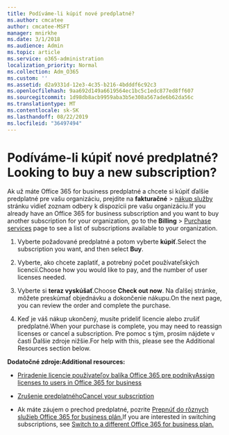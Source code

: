 ```yaml
---
title: Podíváme-li kúpiť nové predplatné?
ms.author: cmcatee
author: cmcatee-MSFT
manager: mnirkhe
ms.date: 3/1/2018
ms.audience: Admin
ms.topic: article
ms.service: o365-administration
localization_priority: Normal
ms.collection: Adm_O365
ms.custom: ''
ms.assetid: d2a9331d-12e3-4c35-b216-4bdddf6c92c3
ms.openlocfilehash: 9aa692d149a6619564ec1bc5c1edc877ed8ff607
ms.sourcegitcommit: 1d98db8acb9959aba3b5e308a567ade6b62da56c
ms.translationtype: MT
ms.contentlocale: sk-SK
ms.lasthandoff: 08/22/2019
ms.locfileid: "36497494"
---
```

# <a name="looking-to-buy-a-new-subscription"></a><span data-ttu-id="0cf39-102">Podíváme-li kúpiť nové predplatné?</span><span class="sxs-lookup"><span data-stu-id="0cf39-102">Looking to buy a new subscription?</span></span>

<span data-ttu-id="0cf39-103">Ak už máte Office 365 for business predplatné a chcete si kúpiť ďalšie predplatné pre vašu organizáciu, prejdite na **fakturačné** \> [nákup služby](https://go.microsoft.com/fwlink/p/?linkid=868433) stránku vidieť zoznam odbery k dispozícii pre vašu organizáciu.</span><span class="sxs-lookup"><span data-stu-id="0cf39-103">If you already have an Office 365 for business subscription and you want to buy another subscription for your organization, go to the **Billing** \> [Purchase services](https://go.microsoft.com/fwlink/p/?linkid=868433) page to see a list of subscriptions available to your organization.</span></span>
 
1. <span data-ttu-id="0cf39-104">Vyberte požadované predplatné a potom vyberte **kúpiť**.</span><span class="sxs-lookup"><span data-stu-id="0cf39-104">Select the subscription you want, and then select **Buy**.</span></span>

2. <span data-ttu-id="0cf39-105">Vyberte, ako chcete zaplatiť, a potrebný počet používateľských licencií.</span><span class="sxs-lookup"><span data-stu-id="0cf39-105">Choose how you would like to pay, and the number of user licenses needed.</span></span>

3. <span data-ttu-id="0cf39-106">Vyberte si **teraz vyskúšať**.</span><span class="sxs-lookup"><span data-stu-id="0cf39-106">Choose **Check out now**.</span></span> <span data-ttu-id="0cf39-107">Na ďalšej stránke, môžete preskúmať objednávku a dokončenie nákupu.</span><span class="sxs-lookup"><span data-stu-id="0cf39-107">On the next page, you can review the order and complete the purchase.</span></span>

4. <span data-ttu-id="0cf39-108">Keď je váš nákup ukončený, musíte prideliť licencie alebo zrušiť predplatné.</span><span class="sxs-lookup"><span data-stu-id="0cf39-108">When your purchase is complete, you may need to reassign licenses or cancel a subscription.</span></span> <span data-ttu-id="0cf39-109">Pre pomoc s tým, prosím nájdete v časti Ďalšie zdroje nižšie.</span><span class="sxs-lookup"><span data-stu-id="0cf39-109">For help with this, please see the Additional Resources section below.</span></span>

 <span data-ttu-id="0cf39-110">**Dodatočné zdroje:**</span><span class="sxs-lookup"><span data-stu-id="0cf39-110">**Additional resources:**</span></span>
  
- [<span data-ttu-id="0cf39-111">Priradenie licencie používateľov balíka Office 365 pre podniky</span><span class="sxs-lookup"><span data-stu-id="0cf39-111">Assign licenses to users in Office 365 for business</span></span>](https://docs.microsoft.com/office365/admin/subscriptions-and-billing/assign-licenses-to-users)
    
- [<span data-ttu-id="0cf39-112">Zrušenie predplatného</span><span class="sxs-lookup"><span data-stu-id="0cf39-112">Cancel your subscription</span></span>](https://docs.microsoft.com/office365/admin/subscriptions-and-billing/cancel-your-subscription)
    
- <span data-ttu-id="0cf39-113">Ak máte záujem o prechod predplatné, pozrite [Prepnúť do rôznych služieb Office 365 for business plán.](https://docs.microsoft.com/office365/admin/subscriptions-and-billing/switch-to-a-different-plan)</span><span class="sxs-lookup"><span data-stu-id="0cf39-113">If you are interested in switching subscriptions, see [Switch to a different Office 365 for business plan.](https://docs.microsoft.com/office365/admin/subscriptions-and-billing/switch-to-a-different-plan)</span></span>